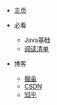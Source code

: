<!-- 导航栏 -->

* [主页](/)

* 必看

  - Java基础
  - [阅读清单](/必看/阅读清单.md)


* 博客
  * [掘金]()
  * [CSDN]()
  * [知乎]()